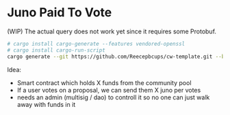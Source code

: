 # Juno Paid To Vote

(WIP) The actual query does not work yet since it requires some Protobuf.

```bash
# cargo install cargo-generate --features vendored-openssl
# cargo install cargo-run-script
cargo generate --git https://github.com/Reecepbcups/cw-template.git --branch main --name PROJECT_NAME
```

Idea:
- Smart contract which holds X funds from the community pool
- If a user votes on a proposal, we can send them X juno per votes
- needs an admin (multisig / dao) to controll it so no one can just walk away with funds in it